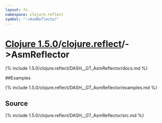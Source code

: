 ```yaml
---
layout: fn
namespace: clojure.reflect
symbol: "->AsmReflector"
---
```


# [Clojure 1.5.0](../../)/[clojure.reflect](../)/->AsmReflector

{% include 1.5.0/clojure.reflect/DASH__GT_AsmReflector/docs.md %}

##Examples

{% include 1.5.0/clojure.reflect/DASH__GT_AsmReflector/examples.md %}
## Source
{% include 1.5.0/clojure.reflect/DASH__GT_AsmReflector/src.md %}

